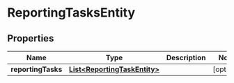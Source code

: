 

# ReportingTasksEntity

## Properties

Name | Type | Description | Notes
------------ | ------------- | ------------- | -------------
**reportingTasks** | [**List&lt;ReportingTaskEntity&gt;**](ReportingTaskEntity.md) |  |  [optional]



